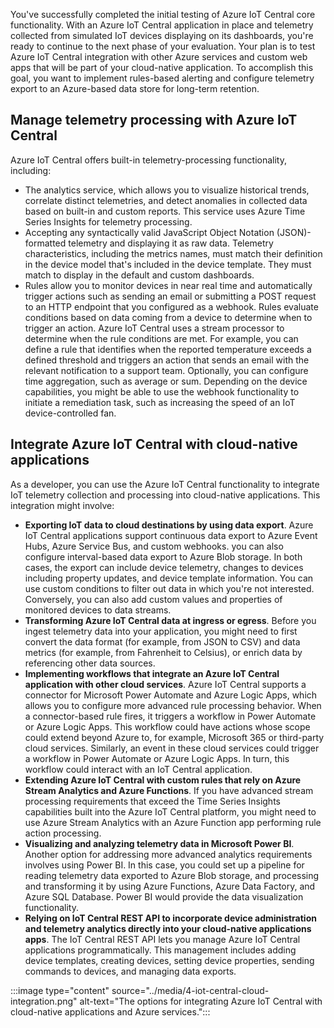 You've successfully completed the initial testing of Azure IoT Central core functionality. With an Azure IoT Central application in place and telemetry collected from simulated IoT devices displaying on its dashboards, you're ready to continue to the next phase of your evaluation. Your plan is to test Azure IoT Central integration with other Azure services and custom web apps that will be part of your cloud-native application. To accomplish this goal, you want to implement rules-based alerting and configure telemetry export to an Azure-based data store for long-term retention.

## Manage telemetry processing with Azure IoT Central

Azure IoT Central offers built-in telemetry-processing functionality, including:

- The analytics service, which allows you to visualize historical trends, correlate distinct telemetries, and detect anomalies in collected data based on built-in and custom reports. This service uses Azure Time Series Insights for telemetry processing.
- Accepting any syntactically valid JavaScript Object Notation (JSON)-formatted telemetry and displaying it as raw data. Telemetry characteristics, including the metrics names, must match their definition in the device model that's included in the device template. They must match to display in the default and custom dashboards.
- Rules allow you to monitor devices in near real time and automatically trigger actions such as sending an email or submitting a POST request to an HTTP endpoint that you configured as a webhook. Rules evaluate conditions based on data coming from a device to determine when to trigger an action. Azure IoT Central uses a stream processor to determine when the rule conditions are met. For example, you can define a rule that identifies when the reported temperature exceeds a defined threshold and triggers an action that sends an email with the relevant notification to a support team. Optionally, you can configure time aggregation, such as average or sum. Depending on the device capabilities, you might be able to use the webhook functionality to initiate a remediation task, such as increasing the speed of an IoT device-controlled fan.

## Integrate Azure IoT Central with cloud-native applications

As a developer, you can use the Azure IoT Central functionality to integrate IoT telemetry collection and processing into cloud-native applications. This integration might involve:

- **Exporting IoT data to cloud destinations by using data export**. Azure IoT Central applications support continuous data export to Azure Event Hubs, Azure Service Bus, and custom webhooks. you can also configure interval-based data export to Azure Blob storage. In both cases, the export can include device telemetry, changes to devices including property updates, and device template information. You can use custom conditions to filter out data in which you're not interested. Conversely, you can also add custom values and properties of monitored devices to data streams.
- **Transforming Azure IoT Central data at ingress or egress**. Before you ingest telemetry data into your application, you might need to first convert the data format (for example, from JSON to CSV) and data metrics (for example, from Fahrenheit to Celsius), or enrich data by referencing other data sources.
- **Implementing workflows that integrate an Azure IoT Central application with other cloud services**. Azure IoT Central supports a connector for Microsoft Power Automate and Azure Logic Apps, which allows you to configure more advanced rule processing behavior. When a connector-based rule fires, it triggers a workflow in Power Automate or Azure Logic Apps. This workflow could have actions whose scope could extend beyond Azure to, for example, Microsoft 365 or third-party cloud services. Similarly, an event in these cloud services could trigger a workflow in Power Automate or Azure Logic Apps. In turn, this workflow could interact with an IoT Central application.
- **Extending Azure IoT Central with custom rules that rely on Azure Stream Analytics and Azure Functions**. If you have advanced stream processing requirements that exceed the Time Series Insights capabilities built into the Azure IoT Central platform, you might need to use Azure Stream Analytics with an Azure Function app performing rule action processing.
- **Visualizing and analyzing telemetry data in Microsoft Power BI**. Another option for addressing more advanced analytics requirements involves using Power BI. In this case, you could set up a pipeline for reading telemetry data exported to Azure Blob storage, and processing and transforming it by using Azure Functions, Azure Data Factory, and Azure SQL Database. Power BI would provide the data visualization functionality.
- **Relying on IoT Central REST API to incorporate device administration and telemetry analytics directly into your cloud-native applications apps**. The IoT Central REST API lets you manage Azure IoT Central applications programmatically. This management includes adding device templates, creating devices, setting device properties, sending commands to devices, and managing data exports.

:::image type="content" source="../media/4-iot-central-cloud-integration.png" alt-text="The options for integrating Azure IoT Central with cloud-native applications and Azure services.":::
